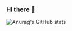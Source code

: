 ### Hi there 👋

![Anurag's GitHub stats](https://github-readme-stats.vercel.app/api?username=tgNotHouse&show=reviews,discussions_started,discussions_answered,prs_merged,prs_merged_percentage)

<!--
**tgNotHouse/tgNotHouse** is a ✨ _special_ ✨ repository because its `README.md` (this file) appears on your GitHub profile.

Here are some ideas to get you started:

- 🔭 I’m currently working on ...
- 🌱 I’m currently learning ...
- 👯 I’m looking to collaborate on ...
- 🤔 I’m looking for help with ...
- 💬 Ask me about ...
- 📫 How to reach me: ...
- 😄 Pronouns: ...
- ⚡ Fun fact: ...
-->
